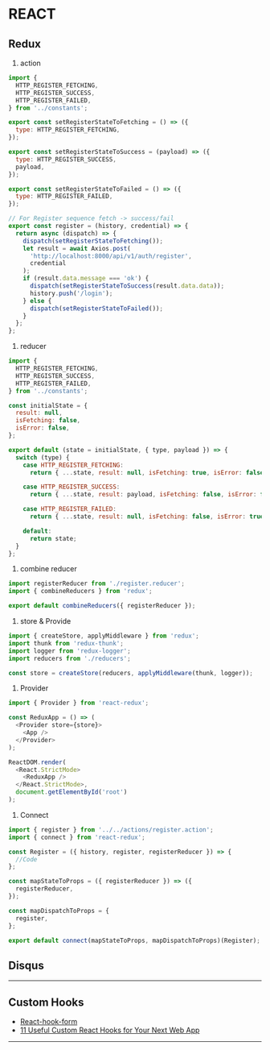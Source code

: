 # REACT

## Redux

1. action

```javascript
import {
  HTTP_REGISTER_FETCHING,
  HTTP_REGISTER_SUCCESS,
  HTTP_REGISTER_FAILED,
} from '../constants';

export const setRegisterStateToFetching = () => ({
  type: HTTP_REGISTER_FETCHING,
});

export const setRegisterStateToSuccess = (payload) => ({
  type: HTTP_REGISTER_SUCCESS,
  payload,
});

export const setRegisterStateToFailed = () => ({
  type: HTTP_REGISTER_FAILED,
});

// For Register sequence fetch -> success/fail
export const register = (history, credential) => {
  return async (dispatch) => {
    dispatch(setRegisterStateToFetching());
    let result = await Axios.post(
      'http://localhost:8000/api/v1/auth/register',
      credential
    );
    if (result.data.message === 'ok') {
      dispatch(setRegisterStateToSuccess(result.data.data));
      history.push('/login');
    } else {
      dispatch(setRegisterStateToFailed());
    }
  };
};
```

1. reducer

```javascript
import {
  HTTP_REGISTER_FETCHING,
  HTTP_REGISTER_SUCCESS,
  HTTP_REGISTER_FAILED,
} from '../constants';

const initialState = {
  result: null,
  isFetching: false,
  isError: false,
};

export default (state = initialState, { type, payload }) => {
  switch (type) {
    case HTTP_REGISTER_FETCHING:
      return { ...state, result: null, isFetching: true, isError: false };

    case HTTP_REGISTER_SUCCESS:
      return { ...state, result: payload, isFetching: false, isError: false };

    case HTTP_REGISTER_FAILED:
      return { ...state, result: null, isFetching: false, isError: true };

    default:
      return state;
  }
};
```

1. combine reducer

```javascript
import registerReducer from './register.reducer';
import { combineReducers } from 'redux';

export default combineReducers({ registerReducer });
```

1. store & Provide

```javascript
import { createStore, applyMiddleware } from 'redux';
import thunk from 'redux-thunk';
import logger from 'redux-logger';
import reducers from './reducers';

const store = createStore(reducers, applyMiddleware(thunk, logger));
```

1. Provider

```javascript
import { Provider } from 'react-redux';

const ReduxApp = () => (
  <Provider store={store}>
    <App />
  </Provider>
);

ReactDOM.render(
  <React.StrictMode>
    <ReduxApp />
  </React.StrictMode>,
  document.getElementById('root')
);
```

1. Connect

```javascript
import { register } from '../../actions/register.action';
import { connect } from 'react-redux';

const Register = ({ history, register, registerReducer }) => {
  //Code
};

const mapStateToProps = ({ registerReducer }) => ({
  registerReducer,
});

const mapDispatchToProps = {
  register,
};

export default connect(mapStateToProps, mapDispatchToProps)(Register);
```

## Disqus

---

## Custom Hooks

- [React-hook-form](https://react-hook-form.com)
- [11 Useful Custom React Hooks for Your Next Web App](https://blog.bitsrc.io/11-useful-custom-react-hooks-for-your-next-app-c66307cf0f0c)

---
